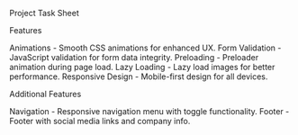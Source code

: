 Project Task Sheet

Features

Animations - Smooth CSS animations for enhanced UX.
Form Validation - JavaScript validation for form data integrity.
Preloading - Preloader animation during page load.
Lazy Loading - Lazy load images for better performance.
Responsive Design - Mobile-first design for all devices.

Additional Features

Navigation - Responsive navigation menu with toggle functionality.
Footer - Footer with social media links and company info.
